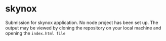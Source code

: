 # skynox

Submission for skynox application. No node project has been set up. The output may be viewed by cloning the repository on your local machine and opening the `index.html file`
